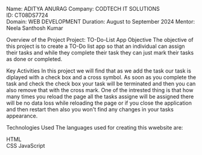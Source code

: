 Name: ADITYA ANURAG 
Company: CODTECH IT SOLUTIONS  
ID: CT08DS7724  
Domain: WEB DEVELOPMENT 
Duration: August to September 2024 
Mentor: Neela Santhosh Kumar 

Overview of the Project 
Project: TO-Do-List App 
Objective 
The objective of this project is to create a TO-Do list app so that an individual can assign their tasks and while they complete their task they can just mark their tasks as done or completed.

Key Activities 
In this project we will find that as we add the task our task is diplayed with a check box and a cross symbol. As soon as you complete the task and check the check box your task will be terminated and then you can also remove that with the cross mark. One of the intrested thing is that how many times you reload the page all the tasks assigne will be assigned there will be no data loss while reloading the page or if you close the application and then restart then also you won't find any changes in your tasks appearance.

Technologies Used 
The languages used for creating this wwebsite are:

HTML  
CSS 
JavaScript  
